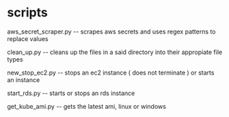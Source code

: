 # scripts

aws_secret_scraper.py -- scrapes aws secrets and uses regex patterns to replace values

clean_up.py -- cleans up the files in a said directory into their appropiate file types

new_stop_ec2.py -- stops an ec2 instance ( does not terminate ) or starts an instance

start_rds.py -- starts or stops an rds instance 

get_kube_ami.py -- gets the latest ami, linux or windows